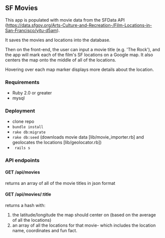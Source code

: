 ## SF Movies

This app is populated with movie data from the SFData API (https://data.sfgov.org/Arts-Culture-and-Recreation-/Film-Locations-in-San-Francisco/yitu-d5am).

It saves the movies and locations into the database.

Then on the front-end, the user can input a movie title (e.g. 'The Rock'), and the app will mark each of the film's SF locations on a Google map. It also centers the map onto the middle of all of the locations.

Hovering over each map marker displays more details about the location.

### Requirements

* Ruby 2.0 or greater
* mysql

### Deployment

* clone repo
* ```bundle install```
* ```rake db:migrate```
* ```rake db:seed``` (downloads movie data [lib/movie_importer.rb] and geolocates the locations [lib/geolocator.rb])
* ``` rails s```

### API endpoints

#### GET /api/movies

returns an array of all of the movie titles in json format

#### GET /api/movies/:title

returns a hash with:
1) the latitude/longitude the map should center on (based on the average of all the locations)
2) an array of all the locations for that movie- which includes the location name, coordinates and fun fact.
